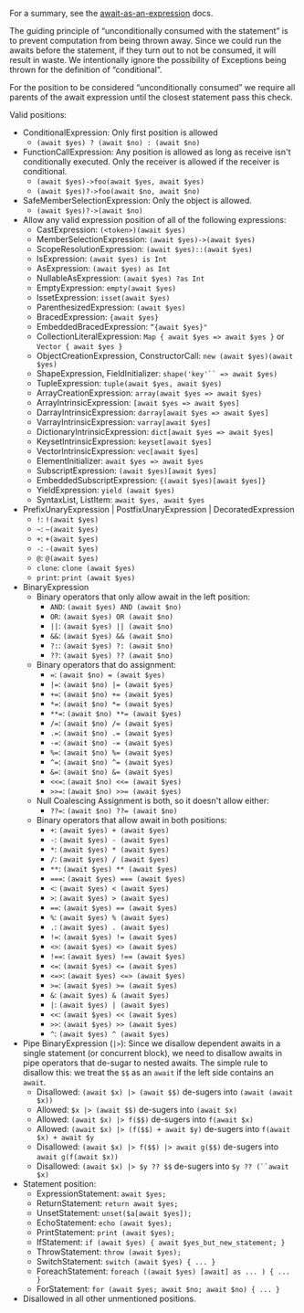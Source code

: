 For a summary, see the [await-as-an-expression](await-as-an-expression.md) docs.

The guiding principle of “unconditionally consumed with the statement” is to prevent computation from being thrown away. Since we could run the awaits before the statement, if they turn out to not be consumed, it will result in waste. We intentionally ignore the possibility of Exceptions being thrown for the definition of “conditional”.

For the position to be considered “unconditionally consumed” we require all parents of the await expression until the closest statement pass this check.

Valid positions:

* ConditionalExpression: Only first position is allowed
    * `(await $yes) ? (await $no) : (await $no)`
* FunctionCallExpression: Any position is allowed as long as receive isn't conditionally executed. Only the receiver is allowed if the receiver is conditional.
    * `(await $yes)->foo(await $yes, await $yes)`
    * `(await $yes)?->foo(await $no, await $no)`
* SafeMemberSelectionExpression: Only the object is allowed.
    * `(await $yes)?->(await $no)`
* Allow any valid expression position of all of the following expressions:
    * CastExpression: `(<token>)(await $yes)`
    * MemberSelectionExpression: `(await $yes)->(await $yes)`
    * ScopeResolutionExpression: `(await $yes)::(await $yes)`
    * IsExpression: `(await $yes) is Int`
    * AsExpression: `(await $yes) as Int`
    * NullableAsExpression: `(await $yes) ?as Int`
    * EmptyExpression: `empty(await $yes)`
    * IssetExpression: `isset(await $yes)`
    * ParenthesizedExpression: `(await $yes)`
    * BracedExpression: `{await $yes}`
    * EmbeddedBracedExpression: `“{await $yes}"`
    * CollectionLiteralExpression: `Map { await $yes => await $yes }` or `Vector { await $yes }`
    * ObjectCreationExpression, ConstructorCall: `new (await $yes)(await $yes)`
    * ShapeExpression, FieldInitializer: `shape('key'`` => await $yes)`
    * TupleExpression: `tuple(await $yes, await $yes)`
    * ArrayCreationExpression: `array(await $yes => await $yes)`
    * ArrayIntrinsicExpression: `[await $yes => await $yes]`
    * DarrayIntrinsicExpression: `darray[await $yes => await $yes]`
    * VarrayIntrinsicExpression: `varray[await $yes]`
    * DictionaryIntrinsicExpression: `dict[await $yes => await $yes]`
    * KeysetIntrinsicExpression: `keyset[await $yes]`
    * VectorIntrinsicExpression: `vec[await $yes]`
    * ElementInitializer: `await $yes => await $yes`
    * SubscriptExpression: `(await $yes)[await $yes]`
    * EmbeddedSubscriptExpression: `{(await $yes)[await $yes]}`
    * YieldExpression: `yield (await $yes)`
    * SyntaxList, ListItem: `await $yes, await $yes`
* PrefixUnaryExpression | PostfixUnaryExpression | DecoratedExpression
    * `!`: `!(await $yes)`
    * `~`: `~(await $yes)`
    * `+`: `+(await $yes)`
    * `-`: `-(await $yes)`
    * `@`: `@(await $yes)`
    * `clone`: `clone (await $yes)`
    * `print`: `print (await $yes)`
* BinaryExpression
    * Binary operators that only allow await in the left position:
        * `AND`: `(await $yes) AND (await $no)`
        * `OR`: `(await $yes) OR (await $no)`
        * `||`: `(await $yes) || (await $no)`
        * `&&`: `(await $yes) && (await $no)`
        * `?:`: `(await $yes) ?: (await $no)`
        * `??`: `(await $yes) ?? (await $no)`
    * Binary operators that do assignment:
        * `=`: `(await $no) = (await $yes)`
        * `|=`: `(await $no) |= (await $yes)`
        * `+=`: `(await $no) += (await $yes)`
        * `*=`: `(await $no) *= (await $yes)`
        * `**=`: `(await $no) **= (await $yes)`
        * `/=`: `(await $no) /= (await $yes)`
        * `.=`: `(await $no) .= (await $yes)`
        * `-=`: `(await $no) -= (await $yes)`
        * `%=`: `(await $no) %= (await $yes)`
        * `^=`: `(await $no) ^= (await $yes)`
        * `&=`: `(await $no) &= (await $yes)`
        * `<<=`: `(await $no) <<= (await $yes)`
        * `>>=`: `(await $no) >>= (await $yes)`
    * Null Coalescing Assignment is both, so it doesn't allow either:
        * `??=`: `(await $no) ??= (await $no)`
    * Binary operators that allow await in both positions:
        * `+`: `(await $yes) + (await $yes)`
        * `-`: `(await $yes) - (await $yes)`
        * `*`: `(await $yes) * (await $yes)`
        * `/`: `(await $yes) / (await $yes)`
        * `**`: `(await $yes) ** (await $yes)`
        * `===`: `(await $yes) === (await $yes)`
        * `<`: `(await $yes) < (await $yes)`
        * `>`: `(await $yes) > (await $yes)`
        * `==`: `(await $yes) == (await $yes)`
        * `%`: `(await $yes) % (await $yes)`
        * `.`: `(await $yes) . (await $yes)`
        * `!=`: `(await $yes) != (await $yes)`
        * `<>`: `(await $yes) <> (await $yes)`
        * `!==`: `(await $yes) !== (await $yes)`
        * `<=`: `(await $yes) <= (await $yes)`
        * `<=>`: `(await $yes) <=> (await $yes)`
        * `>=`: `(await $yes) >= (await $yes)`
        * `&`: `(await $yes) & (await $yes)`
        * `|`: `(await $yes) | (await $yes)`
        * `<<`: `(await $yes) << (await $yes)`
        * `>>`: `(await $yes) >> (await $yes)`
        * `^`: `(await $yes) ^ (await $yes)`
* Pipe BinaryExpression (`|>`): Since we disallow dependent awaits in a single statement (or concurrent block), we need to disallow awaits in pipe operators that de-sugar to nested awaits. The simple rule to disallow this: we treat the `$$` as an `await` if the left side contains an `await`.
    * Disallowed: `(await $x) |> (await $$)` de-sugers into `(await (await $x))`
    * Allowed: `$x |> (await $$)` de-sugers into `(await $x)`
    * Allowed: `(await $x) |> f($$)` de-sugers into `f(await $x)`
    * Allowed: `(await $x) |> (f($$) + await $y)` de-sugers into `f(await $x) + await $y`
    * Disallowed: `(await $x) |> f($$) |> await g($$)` de-sugers into `await g(f(await $x))`
    * Disallowed: `(await $x) |> $y ?? $$` de-sugers into `$y ?? (``await $x)`
* Statement position:
    * ExpressionStatement: `await $yes;`
    * ReturnStatement: `return await $yes;`
    * UnsetStatement: `unset($a[await $yes]);`
    * EchoStatement: `echo (await $yes);`
    * PrintStatement: `print (await $yes);`
    * IfStatement: `if (await $yes) { await $yes_but_new_statement; }`
    * ThrowStatement: `throw (await $yes);`
    * SwitchStatement: `switch (await $yes) { ... }`
    * ForeachStatement: `foreach ((await $yes) [await] as ... ) { ... }`
    * ForStatement: `for (await $yes; await $no; await $no) { ... }`
* Disallowed in all other unmentioned positions.
